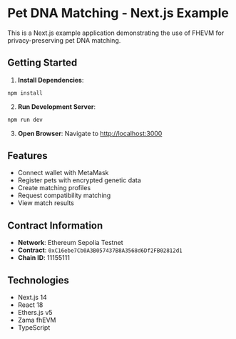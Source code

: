 # Pet DNA Matching - Next.js Example

This is a Next.js example application demonstrating the use of FHEVM for privacy-preserving pet DNA matching.

## Getting Started

1. **Install Dependencies**:
```bash
npm install
```

2. **Run Development Server**:
```bash
npm run dev
```

3. **Open Browser**:
Navigate to [http://localhost:3000](http://localhost:3000)

## Features

- Connect wallet with MetaMask
- Register pets with encrypted genetic data
- Create matching profiles
- Request compatibility matching
- View match results

## Contract Information

- **Network**: Ethereum Sepolia Testnet
- **Contract**: `0xC16ebe7Cb0A3B057437B8A3568d6Df2FB02812d1`
- **Chain ID**: 11155111

## Technologies

- Next.js 14
- React 18
- Ethers.js v5
- Zama fhEVM
- TypeScript
